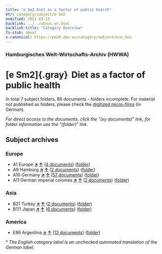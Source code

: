 ```yaml
---
title: "e Sm2 Diet as a factor of public health"
etr: category/subject/e Sm2
modified: 2021-03-13
backlink: ../../about.en.html
backlink-title: "Category Overview"
fn-stub: about
x-canonical: https://pm20.zbw.eu/category/subject/s/e_Sm2
---
```


### Hamburgisches Welt-Wirtschafts-Archiv (HWWA)
# [e Sm2]{.gray}&#8201; Diet as a factor of public health&#160; 





In total 7 subject folders, 86 documents - folders incomplete.
For material not published as folders, please check the [digitized micro-films](/film/h1_sh.de.html) (in German).

_For direct access to the documents, click the "(xy documents)" link, for folder information use the "(folder)" link._

## Subject archives



### Europe

- A1 Europe [**&nearr;**](../../../geo/i/140892/about.en.html "Europe (all folders)") [**&uarr;**](../../../geo/about.en.html#A1 "Country category system") (<a href="https://pm20.zbw.eu/dfgview/sh/140892,144279" title="about: Europe : Diet as a factor of public health" target="_blank">4 documents</a>) ([folder](../../../../folder/sh/1408xx/140892/1442xx/144279/about.en.html))
- A9 Hamburg [**&nearr;**](../../../geo/i/140905/about.en.html "Hamburg (all folders)") [**&uarr;**](../../../geo/about.en.html#A9 "Country category system") (<a href="https://pm20.zbw.eu/dfgview/sh/140905,144279" title="about: Hamburg : Diet as a factor of public health" target="_blank">2 documents</a>) ([folder](../../../../folder/sh/1409xx/140905/1442xx/144279/about.en.html))
- A10 Germany [**&nearr;**](../../../geo/i/126128/about.en.html "Germany (all folders)") [**&uarr;**](../../../geo/about.en.html#A10 "Country category system") (<a href="https://pm20.zbw.eu/dfgview/sh/126128,144279" title="about: Germany : Diet as a factor of public health" target="_blank">57 documents</a>) ([folder](../../../../folder/sh/1261xx/126128/1442xx/144279/about.en.html))
- A11 German imperial colonies [**&nearr;**](../../../geo/i/140960/about.en.html "German imperial colonies (all folders)") [**&uarr;**](../../../geo/about.en.html#A11 "Country category system") (<a href="https://pm20.zbw.eu/dfgview/sh/140960,144279" title="about: German imperial colonies : Diet as a factor of public health" target="_blank">2 documents</a>) ([folder](../../../../folder/sh/1409xx/140960/1442xx/144279/about.en.html))

### Asia

- B21 Turkey [**&nearr;**](../../../geo/i/141111/about.en.html "Turkey (all folders)") [**&uarr;**](../../../geo/about.en.html#B21 "Country category system") (<a href="https://pm20.zbw.eu/dfgview/sh/141111,144279" title="about: Turkey : Diet as a factor of public health" target="_blank">2 documents</a>) ([folder](../../../../folder/sh/1411xx/141111/1442xx/144279/about.en.html))
- B111 Japan [**&nearr;**](../../../geo/i/141272/about.en.html "Japan (all folders)") [**&uarr;**](../../../geo/about.en.html#B111 "Country category system") (<a href="https://pm20.zbw.eu/dfgview/sh/141272,144279" title="about: Japan : Diet as a factor of public health" target="_blank">6 documents</a>) ([folder](../../../../folder/sh/1412xx/141272/1442xx/144279/about.en.html))

### America

- E86 Argentina [**&nearr;**](../../../geo/i/141692/about.en.html "Argentina (all folders)") [**&uarr;**](../../../geo/about.en.html#E86 "Country category system") (<a href="https://pm20.zbw.eu/dfgview/sh/141692,144279" title="about: Argentina : Diet as a factor of public health" target="_blank">13 documents</a>) ([folder](../../../../folder/sh/1416xx/141692/1442xx/144279/about.en.html))


_* The English category label is an unchecked automated translation of the German label._

